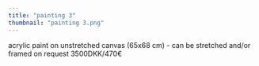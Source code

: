```yaml
---
title: "painting 3"
thumbnail: "painting 3.png"
---
```

acrylic paint on unstretched canvas (65x68 cm) - can be stretched and/or framed on request
3500DKK/470€